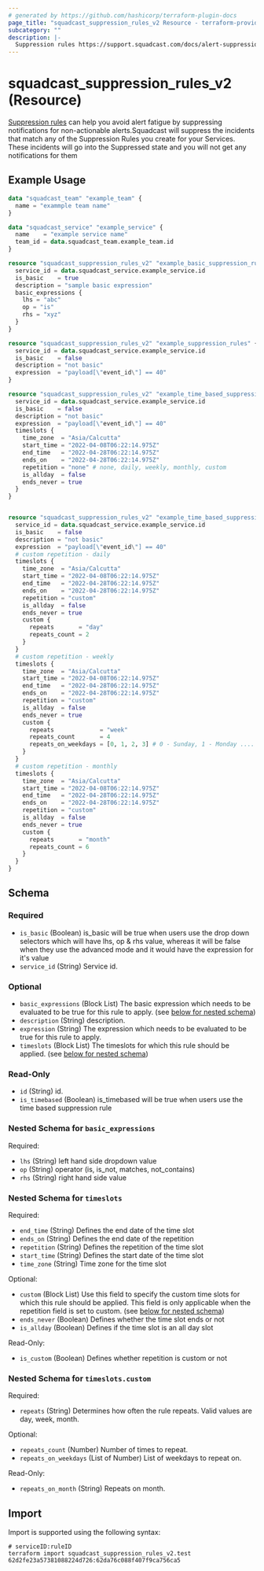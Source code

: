 ```yaml
---
# generated by https://github.com/hashicorp/terraform-plugin-docs
page_title: "squadcast_suppression_rules_v2 Resource - terraform-provider-squadcast"
subcategory: ""
description: |-
  Suppression rules https://support.squadcast.com/docs/alert-suppression can help you avoid alert fatigue by suppressing notifications for non-actionable alerts.Squadcast will suppress the incidents that match any of the Suppression Rules you create for your Services. These incidents will go into the Suppressed state and you will not get any notifications for them
---
```


# squadcast_suppression_rules_v2 (Resource)

[Suppression rules](https://support.squadcast.com/docs/alert-suppression) can help you avoid alert fatigue by suppressing notifications for non-actionable alerts.Squadcast will suppress the incidents that match any of the Suppression Rules you create for your Services. These incidents will go into the Suppressed state and you will not get any notifications for them

## Example Usage

```terraform
data "squadcast_team" "example_team" {
  name = "exammple team name"
}

data "squadcast_service" "example_service" {
  name    = "example service name"
  team_id = data.squadcast_team.example_team.id
}

resource "squadcast_suppression_rules_v2" "example_basic_suppression_rules" {
  service_id = data.squadcast_service.example_service.id
  is_basic    = true
  description = "sample basic expression"
  basic_expressions {
    lhs = "abc"
    op = "is"
    rhs = "xyz"
  }
}

resource "squadcast_suppression_rules_v2" "example_suppression_rules" {
  service_id = data.squadcast_service.example_service.id
  is_basic    = false
  description = "not basic"
  expression  = "payload[\"event_id\"] == 40"
}

resource "squadcast_suppression_rules_v2" "example_time_based_suppression_rules" {
  service_id = data.squadcast_service.example_service.id
  is_basic    = false
  description = "not basic"
  expression  = "payload[\"event_id\"] == 40"
  timeslots {
    time_zone  = "Asia/Calcutta"
    start_time = "2022-04-08T06:22:14.975Z"
    end_time   = "2022-04-28T06:22:14.975Z"
    ends_on    = "2022-04-28T06:22:14.975Z"
    repetition = "none" # none, daily, weekly, monthly, custom
    is_allday  = false
    ends_never = true
  }
}


resource "squadcast_suppression_rules_v2" "example_time_based_suppression_rules_custom_repetition" {
  service_id = data.squadcast_service.example_service.id
  is_basic    = false
  description = "not basic"
  expression  = "payload[\"event_id\"] == 40"
  # custom repetition - daily
  timeslots {
    time_zone  = "Asia/Calcutta"
    start_time = "2022-04-08T06:22:14.975Z"
    end_time   = "2022-04-28T06:22:14.975Z"
    ends_on    = "2022-04-28T06:22:14.975Z"
    repetition = "custom"
    is_allday  = false
    ends_never = true
    custom {
      repeats       = "day"
      repeats_count = 2
    }
  }
  # custom repetition - weekly
  timeslots {
    time_zone  = "Asia/Calcutta"
    start_time = "2022-04-08T06:22:14.975Z"
    end_time   = "2022-04-28T06:22:14.975Z"
    ends_on    = "2022-04-28T06:22:14.975Z"
    repetition = "custom"
    is_allday  = false
    ends_never = true
    custom {
      repeats             = "week"
      repeats_count       = 4
      repeats_on_weekdays = [0, 1, 2, 3] # 0 - Sunday, 1 - Monday ....
    }
  }
  # custom repetition - monthly
  timeslots {
    time_zone  = "Asia/Calcutta"
    start_time = "2022-04-08T06:22:14.975Z"
    end_time   = "2022-04-28T06:22:14.975Z"
    ends_on    = "2022-04-28T06:22:14.975Z"
    repetition = "custom"
    is_allday  = false
    ends_never = true
    custom {
      repeats       = "month"
      repeats_count = 6
    }
  }
}
```

<!-- schema generated by tfplugindocs -->
## Schema

### Required

- `is_basic` (Boolean) is_basic will be true when users use the drop down selectors which will have lhs, op & rhs value, whereas it will be false when they use the advanced mode and it would have the expression for it's value
- `service_id` (String) Service id.

### Optional

- `basic_expressions` (Block List) The basic expression which needs to be evaluated to be true for this rule to apply. (see [below for nested schema](#nestedblock--basic_expressions))
- `description` (String) description.
- `expression` (String) The expression which needs to be evaluated to be true for this rule to apply.
- `timeslots` (Block List) The timeslots for which this rule should be applied. (see [below for nested schema](#nestedblock--timeslots))

### Read-Only

- `id` (String) id.
- `is_timebased` (Boolean) is_timebased will be true when users use the time based suppression rule

<a id="nestedblock--basic_expressions"></a>
### Nested Schema for `basic_expressions`

Required:

- `lhs` (String) left hand side dropdown value
- `op` (String) operator (is, is_not, matches, not_contains)
- `rhs` (String) right hand side value


<a id="nestedblock--timeslots"></a>
### Nested Schema for `timeslots`

Required:

- `end_time` (String) Defines the end date of the time slot
- `ends_on` (String) Defines the end date of the repetition
- `repetition` (String) Defines the repetition of the time slot
- `start_time` (String) Defines the start date of the time slot
- `time_zone` (String) Time zone for the time slot

Optional:

- `custom` (Block List) Use this field to specify the custom time slots for which this rule should be applied. This field is only applicable when the repetition field is set to custom. (see [below for nested schema](#nestedblock--timeslots--custom))
- `ends_never` (Boolean) Defines whether the time slot ends or not
- `is_allday` (Boolean) Defines if the time slot is an all day slot

Read-Only:

- `is_custom` (Boolean) Defines whether repetition is custom or not

<a id="nestedblock--timeslots--custom"></a>
### Nested Schema for `timeslots.custom`

Required:

- `repeats` (String) Determines how often the rule repeats. Valid values are day, week, month.

Optional:

- `repeats_count` (Number) Number of times to repeat.
- `repeats_on_weekdays` (List of Number) List of weekdays to repeat on.

Read-Only:

- `repeats_on_month` (String) Repeats on month.

## Import

Import is supported using the following syntax:

```shell
# serviceID:ruleID
terraform import squadcast_suppression_rules_v2.test 62d2fe23a57381088224d726:62da76c088f407f9ca756ca5
```
